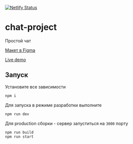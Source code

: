 [![Netlify Status](https://api.netlify.com/api/v1/badges/b6a14fa0-5392-4603-9db8-34b999b2e2b2/deploy-status)](https://app.netlify.com/sites/zen-boyd-d71884/deploys)

# chat-project
Простой чат

[Макет в Figma](https://www.figma.com/file/9rNI6xbDfopn8DzbXqJYGj/%D0%A7%D0%B0%D1%82?node-id=4%3A530)

[Live demo](https://zen-boyd-d71884.netlify.app/)
## Запуск

Установите все зависимости
```bash
npm i
```

Для запуска в режиме разработки выполните
```bash
npm run dev
```

Для production сборки - сервер запуститься на `3000` порту
```bash
npm run build
npm run start
```
